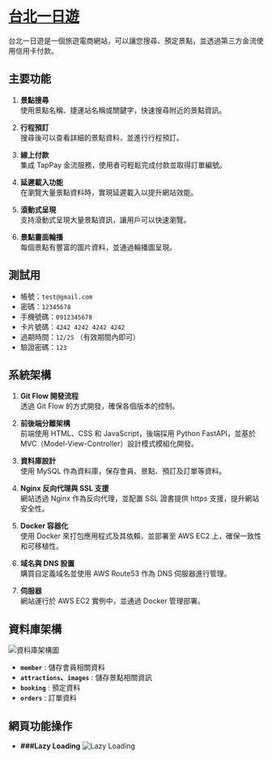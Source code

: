 # <a href="https://taipeitrips.com/" target="_blank">台北一日遊</a>
台北一日遊是一個旅遊電商網站，可以讓您搜尋、預定景點，並透過第三方金流使用信用卡付款。

## 主要功能

1. **景點搜尋**  
   使用景點名稱、捷運站名稱或關鍵字，快速搜尋附近的景點資訊。
   
2. **行程預訂**  
   搜尋後可以查看詳細的景點資料，並進行行程預訂。

3. **線上付款**  
   集成 TapPay 金流服務，使用者可輕鬆完成付款並取得訂單編號。

4. **延遲載入功能**  
   在瀏覽大量景點資料時，實現延遲載入以提升網站效能。

5. **滾動式呈現**  
   支持滾動式呈現大量景點資訊，讓用戶可以快速瀏覽。

6. **景點畫面輪播**  
   每個景點有豐富的圖片資料，並通過輪播圖呈現。

## 測試用

- 帳號：`test@gmail.com`
- 密碼：`12345678`
- 手機號碼：`0912345678`
- 卡片號碼：`4242 4242 4242 4242`
- 過期時間：`12/25` （有效期間內即可）
- 驗證密碼：`123`

## 系統架構

1. **Git Flow 開發流程**  
   透過 Git Flow 的方式開發，確保各個版本的控制。

2. **前後端分離架構**  
   前端使用 HTML、CSS 和 JavaScript，後端採用 Python FastAPI，並基於 MVC（Model-View-Controller）設計模式模組化開發。

3. **資料庫設計**  
   使用 MySQL 作為資料庫，保存會員、景點、預訂及訂單等資料。

4. **Nginx 反向代理與 SSL 支援**  
   網站透過 Nginx 作為反向代理，並配置 SSL 證書提供 https 支援，提升網站安全性。

5. **Docker 容器化**  
   使用 Docker 來打包應用程式及其依賴，並部署至 AWS EC2 上，確保一致性和可移植性。

6. **域名與 DNS 設置**  
   購買自定義域名並使用 AWS Route53 作為 DNS 伺服器進行管理。

7. **伺服器**  
   網站運行於 AWS EC2 實例中，並通過 Docker 管理部署。

## 資料庫架構
![資料庫架構圖](https://github.com/user-attachments/assets/027ffdb9-fddd-46b7-afd4-db97b461b06d)


- **`member`** : 儲存會員相關資料
- **`attractions`、`images`** : 儲存景點相關資訊
- **`booking`** : 預定資料
- **`orders`** : 訂單資料

## 網頁功能操作

- **###Lazy Loading**
![Lazy Loading](https://github.com/WilliamTsai1227/taipei-day-trip-website/blob/72a6ab0357cd5dc2fb8e5b52e2a316c3ddb742c0/gif/Lazy%20loading.gif)
